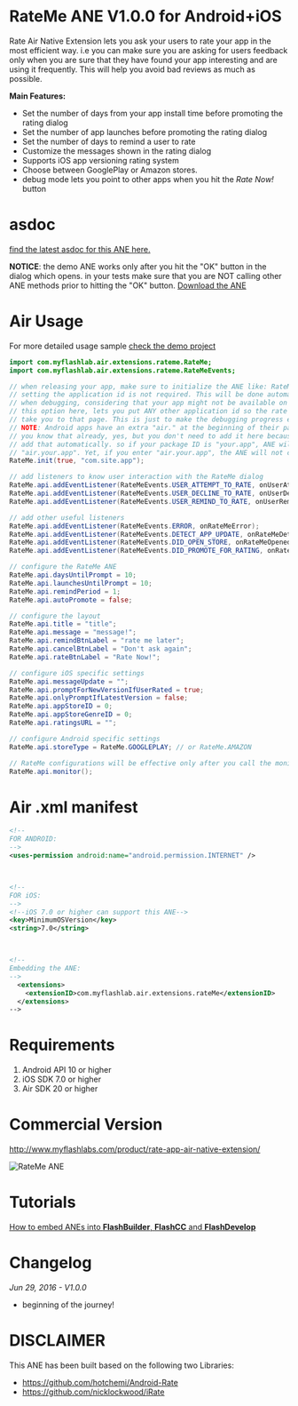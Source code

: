 # RateMe ANE V1.0.0 for Android+iOS
Rate Air Native Extension lets you ask your users to rate your app in the most efficient way. i.e you can make sure you are asking for users feedback only when you are sure that they have found your app interesting and are using it frequently. This will help you avoid bad reviews as much as possible.

**Main Features:**
* Set the number of days from your app install time before promoting the rating dialog
* Set the number of app launches before promoting the rating dialog
* Set the number of days to remind a user to rate
* Customize the messages shown in the rating dialog
* Supports iOS app versioning rating system
* Choose between GooglePlay or Amazon stores.
* debug mode lets you point to other apps when you hit the *Rate Now!* button

# asdoc
[find the latest asdoc for this ANE here.](http://myflashlab.github.io/asdoc/com/myflashlab/air/extensions/rateme/package-detail.html)  

**NOTICE**: the demo ANE works only after you hit the "OK" button in the dialog which opens. in your tests make sure that you are NOT calling other ANE methods prior to hitting the "OK" button.
[Download the ANE](https://github.com/myflashlab/RateMe-ANE/tree/master/FD/lib)

# Air Usage
For more detailed usage sample [check the demo project](https://github.com/myflashlab/RateMe-ANE/blob/master/FD/src/Main.as)
```actionscript
import com.myflashlab.air.extensions.rateme.RateMe;
import com.myflashlab.air.extensions.rateme.RateMeEvents;

// when releasing your app, make sure to initialize the ANE like: RateMe.init();
// setting the application id is not required. This will be done automatically but
// when debugging, considering that your app might not be available on app stores,
// this option here, lets you put ANY other application id so the rate dialog will
// take you to that page. This is just to make the debugging progress easier.
// NOTE: Android apps have an extra "air." at the beginning of their package name.
// you know that already, yes, but you don't need to add it here because the ANE will
// add that automatically. so if your package ID is "your.app", ANE will change it to 
// "air.your.app". Yet, if you enter "air.your.app", the ANE will not change it.
RateMe.init(true, "com.site.app");

// add listeners to know user interaction with the RateMe dialog
RateMe.api.addEventListener(RateMeEvents.USER_ATTEMPT_TO_RATE, onUserAttemptToRate);
RateMe.api.addEventListener(RateMeEvents.USER_DECLINE_TO_RATE, onUserDeclineToRate);
RateMe.api.addEventListener(RateMeEvents.USER_REMIND_TO_RATE, onUserRemindedToRate);

// add other useful listeners
RateMe.api.addEventListener(RateMeEvents.ERROR, onRateMeError);
RateMe.api.addEventListener(RateMeEvents.DETECT_APP_UPDATE, onRateMeDetectediOSAppUpdate);
RateMe.api.addEventListener(RateMeEvents.DID_OPEN_STORE, onRateMeOpenedStore);
RateMe.api.addEventListener(RateMeEvents.DID_PROMOTE_FOR_RATING, onRateMeDialogShown);

// configure the RateMe ANE
RateMe.api.daysUntilPrompt = 10;
RateMe.api.launchesUntilPrompt = 10;
RateMe.api.remindPeriod = 1;
RateMe.api.autoPromote = false;

// configure the layout
RateMe.api.title = "title";
RateMe.api.message = "message!";
RateMe.api.remindBtnLabel = "rate me later";
RateMe.api.cancelBtnLabel = "Don't ask again";
RateMe.api.rateBtnLabel = "Rate Now!";

// configure iOS specific settings
RateMe.api.messageUpdate = "";
RateMe.api.promptForNewVersionIfUserRated = true;
RateMe.api.onlyPromptIfLatestVersion = false;
RateMe.api.appStoreID = 0;
RateMe.api.appStoreGenreID = 0;
RateMe.api.ratingsURL = "";

// configure Android specific settings
RateMe.api.storeType = RateMe.GOOGLEPLAY; // or RateMe.AMAZON

// RateMe configurations will be effective only after you call the monitor method
RateMe.api.monitor();
```

# Air .xml manifest
```xml
<!--
FOR ANDROID:
-->
<uses-permission android:name="android.permission.INTERNET" />



<!--
FOR iOS:
-->
<!--iOS 7.0 or higher can support this ANE-->
<key>MinimumOSVersion</key>
<string>7.0</string>



<!--
Embedding the ANE:
-->
  <extensions>
	<extensionID>com.myflashlab.air.extensions.rateMe</extensionID>
  </extensions>
-->
```

# Requirements 
1. Android API 10 or higher
2. iOS SDK 7.0 or higher
3. Air SDK 20 or higher

# Commercial Version
http://www.myflashlabs.com/product/rate-app-air-native-extension/

![RateMe ANE](http://www.myflashlabs.com/wp-content/uploads/2016/06/product_adobe-air-ane-extension-rateme-595x738.jpg)

# Tutorials
[How to embed ANEs into **FlashBuilder**, **FlashCC** and **FlashDevelop**](https://www.youtube.com/watch?v=Oubsb_3F3ec&list=PL_mmSjScdnxnSDTMYb1iDX4LemhIJrt1O)  

# Changelog
*Jun 29, 2016 - V1.0.0*
* beginning of the journey!

# DISCLAIMER
This ANE has been built based on the following two Libraries:
* https://github.com/hotchemi/Android-Rate
* https://github.com/nicklockwood/iRate